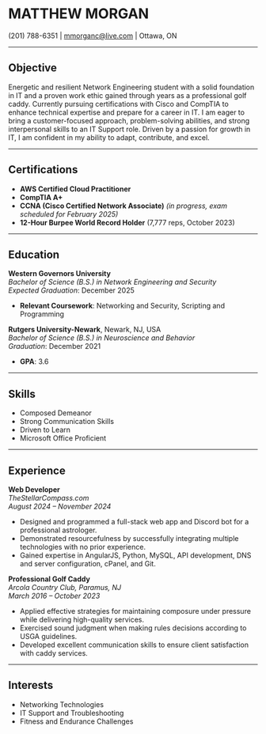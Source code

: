 # MATTHEW MORGAN  
(201) 788-6351 | [mmorganc@live.com](mailto:mmorganc@live.com) | Ottawa, ON  

---

## Objective  
Energetic and resilient Network Engineering student with a solid foundation in IT and a proven work ethic gained through years as a professional golf caddy. Currently pursuing certifications with Cisco and CompTIA to enhance technical expertise and prepare for a career in IT. I am eager to bring a customer-focused approach, problem-solving abilities, and strong interpersonal skills to an IT Support role. Driven by a passion for growth in IT, I am confident in my ability to adapt, contribute, and excel.

---

## Certifications  
- **AWS Certified Cloud Practitioner**  
- **CompTIA A+**
- **CCNA (Cisco Certified Network Associate)** *(in progress, exam scheduled for February 2025)*  
- **12-Hour Burpee World Record Holder** (7,777 reps, October 2023)  

---

## Education  
**Western Governors University**  
*Bachelor of Science (B.S.) in Network Engineering and Security*  
*Expected Graduation*: December 2025  
- **Relevant Coursework**: Networking and Security, Scripting and Programming  

**Rutgers University-Newark**, Newark, NJ, USA  
*Bachelor of Science (B.S.) in Neuroscience and Behavior*  
*Graduation*: December 2021  
- **GPA**: 3.6  

---

## Skills  
- Composed Demeanor  
- Strong Communication Skills  
- Driven to Learn  
- Microsoft Office Proficient  

---

## Experience  

**Web Developer**  
*TheStellarCompass.com*  
*August 2024 – November 2024*  
- Designed and programmed a full-stack web app and Discord bot for a professional astrologer.  
- Demonstrated resourcefulness by successfully integrating multiple technologies with no prior experience.  
- Gained expertise in AngularJS, Python, MySQL, API development, DNS and server configuration, cPanel, and Git.  

**Professional Golf Caddy**  
*Arcola Country Club, Paramus, NJ*  
*March 2016 – October 2023*  
- Applied effective strategies for maintaining composure under pressure while delivering high-quality services.  
- Exercised sound judgment when making rules decisions according to USGA guidelines.  
- Developed excellent communication skills to ensure client satisfaction with caddy services.  

---

## Interests  
- Networking Technologies  
- IT Support and Troubleshooting  
- Fitness and Endurance Challenges  
